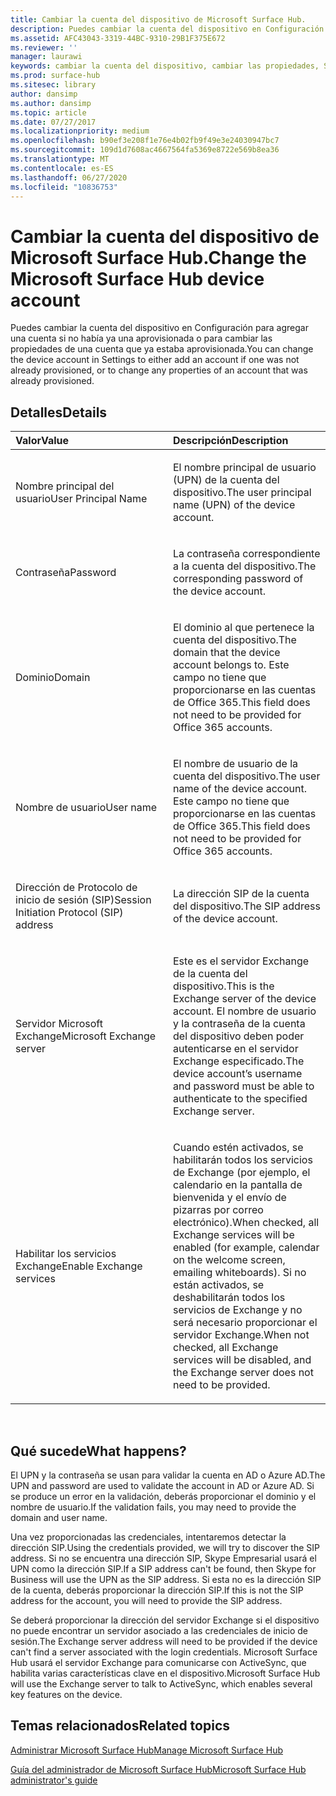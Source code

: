 ```yaml
---
title: Cambiar la cuenta del dispositivo de Microsoft Surface Hub.
description: Puedes cambiar la cuenta del dispositivo en Configuración para agregar una cuenta si no había ya una aprovisionada o para cambiar las propiedades de una cuenta que ya estaba aprovisionada.
ms.assetid: AFC43043-3319-44BC-9310-29B1F375E672
ms.reviewer: ''
manager: laurawi
keywords: cambiar la cuenta del dispositivo, cambiar las propiedades, Surface Hub
ms.prod: surface-hub
ms.sitesec: library
author: dansimp
ms.author: dansimp
ms.topic: article
ms.date: 07/27/2017
ms.localizationpriority: medium
ms.openlocfilehash: b90ef3e208f1e76e4b02fb9f49e3e24030947bc7
ms.sourcegitcommit: 109d1d7608ac4667564fa5369e8722e569b8ea36
ms.translationtype: MT
ms.contentlocale: es-ES
ms.lasthandoff: 06/27/2020
ms.locfileid: "10836753"
---
```

# <span data-ttu-id="dcfed-104">Cambiar la cuenta del dispositivo de Microsoft Surface Hub.</span><span class="sxs-lookup"><span data-stu-id="dcfed-104">Change the Microsoft Surface Hub device account</span></span>


<span data-ttu-id="dcfed-105">Puedes cambiar la cuenta del dispositivo en Configuración para agregar una cuenta si no había ya una aprovisionada o para cambiar las propiedades de una cuenta que ya estaba aprovisionada.</span><span class="sxs-lookup"><span data-stu-id="dcfed-105">You can change the device account in Settings to either add an account if one was not already provisioned, or to change any properties of an account that was already provisioned.</span></span>

## <span data-ttu-id="dcfed-106">Detalles</span><span class="sxs-lookup"><span data-stu-id="dcfed-106">Details</span></span>


<table>
<colgroup>
<col width="50%" />
<col width="50%" />
</colgroup>
<thead>
<tr class="header">
<th align="left"><span data-ttu-id="dcfed-107">Valor</span><span class="sxs-lookup"><span data-stu-id="dcfed-107">Value</span></span></th>
<th align="left"><span data-ttu-id="dcfed-108">Descripción</span><span class="sxs-lookup"><span data-stu-id="dcfed-108">Description</span></span></th>
</tr>
</thead>
<tbody>
<tr class="odd">
<td align="left"><p><span data-ttu-id="dcfed-109">Nombre principal del usuario</span><span class="sxs-lookup"><span data-stu-id="dcfed-109">User Principal Name</span></span></p></td>
<td align="left"><p><span data-ttu-id="dcfed-110">El nombre principal de usuario (UPN) de la cuenta del dispositivo.</span><span class="sxs-lookup"><span data-stu-id="dcfed-110">The user principal name (UPN) of the device account.</span></span></p></td>
</tr>
<tr class="even">
<td align="left"><p><span data-ttu-id="dcfed-111">Contraseña</span><span class="sxs-lookup"><span data-stu-id="dcfed-111">Password</span></span></p></td>
<td align="left"><p><span data-ttu-id="dcfed-112">La contraseña correspondiente a la cuenta del dispositivo.</span><span class="sxs-lookup"><span data-stu-id="dcfed-112">The corresponding password of the device account.</span></span></p></td>
</tr>
<tr class="odd">
<td align="left"><p><span data-ttu-id="dcfed-113">Dominio</span><span class="sxs-lookup"><span data-stu-id="dcfed-113">Domain</span></span></p></td>
<td align="left"><p><span data-ttu-id="dcfed-114">El dominio al que pertenece la cuenta del dispositivo.</span><span class="sxs-lookup"><span data-stu-id="dcfed-114">The domain that the device account belongs to.</span></span> <span data-ttu-id="dcfed-115">Este campo no tiene que proporcionarse en las cuentas de Office 365.</span><span class="sxs-lookup"><span data-stu-id="dcfed-115">This field does not need to be provided for Office 365 accounts.</span></span></p></td>
</tr>
<tr class="even">
<td align="left"><p><span data-ttu-id="dcfed-116">Nombre de usuario</span><span class="sxs-lookup"><span data-stu-id="dcfed-116">User name</span></span></p></td>
<td align="left"><p><span data-ttu-id="dcfed-117">El nombre de usuario de la cuenta del dispositivo.</span><span class="sxs-lookup"><span data-stu-id="dcfed-117">The user name of the device account.</span></span> <span data-ttu-id="dcfed-118">Este campo no tiene que proporcionarse en las cuentas de Office 365.</span><span class="sxs-lookup"><span data-stu-id="dcfed-118">This field does not need to be provided for Office 365 accounts.</span></span></p></td>
</tr>
<tr class="odd">
<td align="left"><p><span data-ttu-id="dcfed-119">Dirección de Protocolo de inicio de sesión (SIP)</span><span class="sxs-lookup"><span data-stu-id="dcfed-119">Session Initiation Protocol (SIP) address</span></span></p></td>
<td align="left"><p><span data-ttu-id="dcfed-120">La dirección SIP de la cuenta del dispositivo.</span><span class="sxs-lookup"><span data-stu-id="dcfed-120">The SIP address of the device account.</span></span></p></td>
</tr>
<tr class="even">
<td align="left"><p><span data-ttu-id="dcfed-121">Servidor Microsoft Exchange</span><span class="sxs-lookup"><span data-stu-id="dcfed-121">Microsoft Exchange server</span></span></p></td>
<td align="left"><p><span data-ttu-id="dcfed-122">Este es el servidor Exchange de la cuenta del dispositivo.</span><span class="sxs-lookup"><span data-stu-id="dcfed-122">This is the Exchange server of the device account.</span></span> <span data-ttu-id="dcfed-123">El nombre de usuario y la contraseña de la cuenta del dispositivo deben poder autenticarse en el servidor Exchange especificado.</span><span class="sxs-lookup"><span data-stu-id="dcfed-123">The device account’s username and password must be able to authenticate to the specified Exchange server.</span></span></p></td>
</tr>
<tr class="odd">
<td align="left"><p><span data-ttu-id="dcfed-124">Habilitar los servicios Exchange</span><span class="sxs-lookup"><span data-stu-id="dcfed-124">Enable Exchange services</span></span></p></td>
<td align="left"><p><span data-ttu-id="dcfed-125">Cuando estén activados, se habilitarán todos los servicios de Exchange (por ejemplo, el calendario en la pantalla de bienvenida y el envío de pizarras por correo electrónico).</span><span class="sxs-lookup"><span data-stu-id="dcfed-125">When checked, all Exchange services will be enabled (for example, calendar on the welcome screen, emailing whiteboards).</span></span> <span data-ttu-id="dcfed-126">Si no están activados, se deshabilitarán todos los servicios de Exchange y no será necesario proporcionar el servidor Exchange.</span><span class="sxs-lookup"><span data-stu-id="dcfed-126">When not checked, all Exchange services will be disabled, and the Exchange server does not need to be provided.</span></span></p></td>
</tr>
</tbody>
</table>

 

## <span data-ttu-id="dcfed-127">Qué sucede</span><span class="sxs-lookup"><span data-stu-id="dcfed-127">What happens?</span></span>


<span data-ttu-id="dcfed-128">El UPN y la contraseña se usan para validar la cuenta en AD o Azure AD.</span><span class="sxs-lookup"><span data-stu-id="dcfed-128">The UPN and password are used to validate the account in AD or Azure AD.</span></span> <span data-ttu-id="dcfed-129">Si se produce un error en la validación, deberás proporcionar el dominio y el nombre de usuario.</span><span class="sxs-lookup"><span data-stu-id="dcfed-129">If the validation fails, you may need to provide the domain and user name.</span></span>

<span data-ttu-id="dcfed-130">Una vez proporcionadas las credenciales, intentaremos detectar la dirección SIP.</span><span class="sxs-lookup"><span data-stu-id="dcfed-130">Using the credentials provided, we will try to discover the SIP address.</span></span> <span data-ttu-id="dcfed-131">Si no se encuentra una dirección SIP, Skype Empresarial usará el UPN como la dirección SIP.</span><span class="sxs-lookup"><span data-stu-id="dcfed-131">If a SIP address can't be found, then Skype for Business will use the UPN as the SIP address.</span></span> <span data-ttu-id="dcfed-132">Si esta no es la dirección SIP de la cuenta, deberás proporcionar la dirección SIP.</span><span class="sxs-lookup"><span data-stu-id="dcfed-132">If this is not the SIP address for the account, you will need to provide the SIP address.</span></span>

<span data-ttu-id="dcfed-133">Se deberá proporcionar la dirección del servidor Exchange si el dispositivo no puede encontrar un servidor asociado a las credenciales de inicio de sesión.</span><span class="sxs-lookup"><span data-stu-id="dcfed-133">The Exchange server address will need to be provided if the device can't find a server associated with the login credentials.</span></span> <span data-ttu-id="dcfed-134">Microsoft Surface Hub usará el servidor Exchange para comunicarse con ActiveSync, que habilita varias características clave en el dispositivo.</span><span class="sxs-lookup"><span data-stu-id="dcfed-134">Microsoft Surface Hub will use the Exchange server to talk to ActiveSync, which enables several key features on the device.</span></span>

## <span data-ttu-id="dcfed-135">Temas relacionados</span><span class="sxs-lookup"><span data-stu-id="dcfed-135">Related topics</span></span>


[<span data-ttu-id="dcfed-136">Administrar Microsoft Surface Hub</span><span class="sxs-lookup"><span data-stu-id="dcfed-136">Manage Microsoft Surface Hub</span></span>](manage-surface-hub.md)

[<span data-ttu-id="dcfed-137">Guía del administrador de Microsoft Surface Hub</span><span class="sxs-lookup"><span data-stu-id="dcfed-137">Microsoft Surface Hub administrator's guide</span></span>](surface-hub-administrators-guide.md)

 

 





